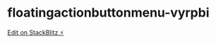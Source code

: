 # floatingactionbuttonmenu-vyrpbi

[Edit on StackBlitz ⚡️](https://stackblitz.com/edit/floatingactionbuttonmenu-vyrpbi)